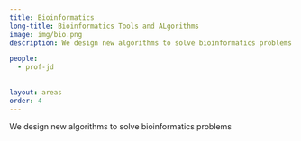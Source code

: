 ```yaml
---
title: Bioinformatics
long-title: Bioinformatics Tools and ALgorithms
image: img/bio.png
description: We design new algorithms to solve bioinformatics problems

people:
  - prof-jd
  
  
layout: areas
order: 4
---
```


We design new algorithms to solve bioinformatics problems